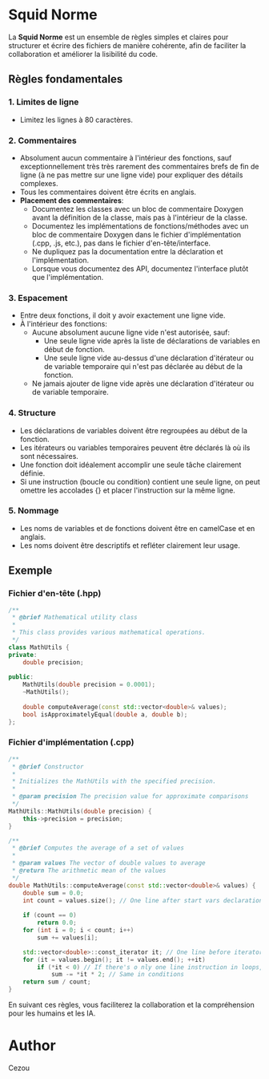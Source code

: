 # Squid Norme

La **Squid Norme** est un ensemble de règles simples et claires pour structurer 
et écrire des fichiers de manière cohérente, afin de faciliter la collaboration
et améliorer la lisibilité du code.

## Règles fondamentales

### 1. Limites de ligne
- Limitez les lignes à 80 caractères.

### 2. Commentaires
- Absolument aucun commentaire à l'intérieur des fonctions, sauf exceptionnellement très très rarement des 
  commentaires brefs de fin de ligne (à ne pas mettre sur une ligne vide) pour expliquer des détails complexes.
- Tous les commentaires doivent être écrits en anglais.
- **Placement des commentaires**:
  - Documentez les classes avec un bloc de commentaire Doxygen avant la 
    définition de la classe, mais pas à l'intérieur de la classe.
  - Documentez les implémentations de fonctions/méthodes avec un bloc de 
    commentaire Doxygen dans le fichier d'implémentation (.cpp, .js, etc.), 
    pas dans le fichier d'en-tête/interface.
  - Ne dupliquez pas la documentation entre la déclaration et l'implémentation.
  - Lorsque vous documentez des API, documentez l'interface plutôt que 
    l'implémentation.

### 3. Espacement
- Entre deux fonctions, il doit y avoir exactement une ligne vide.
- À l'intérieur des fonctions:
  - Aucune absolument aucune ligne vide n'est autorisée, sauf:
    - Une seule ligne vide après la liste de déclarations de variables en début de fonction.
    - Une seule ligne vide au-dessus d'une déclaration d'itérateur ou de variable temporaire 
      qui n'est pas déclarée au début de la fonction.
  - Ne jamais ajouter de ligne vide après une déclaration d'itérateur ou de variable temporaire.

### 4. Structure
- Les déclarations de variables doivent être regroupées au début de la fonction.
- Les itérateurs ou variables temporaires peuvent être déclarés là où ils sont nécessaires.
- Une fonction doit idéalement accomplir une seule tâche clairement définie.
- Si une instruction (boucle ou condition) contient une seule ligne, on peut omettre 
  les accolades {} et placer l'instruction sur la même ligne.

### 5. Nommage
- Les noms de variables et de fonctions doivent être en camelCase et en anglais.
- Les noms doivent être descriptifs et refléter clairement leur usage.

## Exemple

### Fichier d'en-tête (.hpp)

```cpp
/**
 * @brief Mathematical utility class
 * 
 * This class provides various mathematical operations.
 */
class MathUtils {
private:
    double precision;
    
public:
    MathUtils(double precision = 0.0001);
    ~MathUtils();
    
    double computeAverage(const std::vector<double>& values);
    bool isApproximatelyEqual(double a, double b);
};
```

### Fichier d'implémentation (.cpp)

```cpp
/**
 * @brief Constructor
 * 
 * Initializes the MathUtils with the specified precision.
 * 
 * @param precision The precision value for approximate comparisons
 */
MathUtils::MathUtils(double precision) {
    this->precision = precision;
}

/**
 * @brief Computes the average of a set of values
 * 
 * @param values The vector of double values to average
 * @return The arithmetic mean of the values
 */
double MathUtils::computeAverage(const std::vector<double>& values) {
    double sum = 0.0;
    int count = values.size(); // One line after start vars declaration
    
    if (count == 0)
        return 0.0;
    for (int i = 0; i < count; i++)
        sum += values[i];

    std::vector<double>::const_iterator it; // One line before iterator declaration
    for (it = values.begin(); it != values.end(); ++it)
        if (*it < 0) // If there's o nly one line instruction in loops, no brackets needed
            sum -= *it * 2; // Same in conditions
    return sum / count;
}
```

En suivant ces règles, vous faciliterez la collaboration et la compréhension 
pour les humains et les IA.

# Author

Cezou